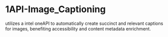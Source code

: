 # 1API-Image_Captioning
utilizes a intel oneAPI to automatically create succinct and relevant captions for images, benefiting accessibility and content metadata enrichment.
